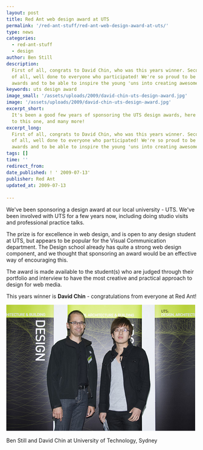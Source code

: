 ```yaml
---
layout: post
title: Red Ant web design award at UTS
permalink: '/red-ant-stuff/red-ant-web-design-award-at-uts/'
type: news
categories:
  - red-ant-stuff
  - design
author: Ben Still
description:
  First of all, congrats to David Chin, who was this years winner. Seconds
  of all, well done to everyone who participated! We're so proud to be part of these
  awards and to be able to inspire the young 'uns into creating awesome stuff.
keywords: uts design award
image_small: '/assets/uploads/2009/david-chin-uts-design-award.jpg'
image: '/assets/uploads/2009/david-chin-uts-design-award.jpg'
excerpt_short:
  It's been a good few years of sponsoring the UTS design awards, here's
  to this one, and many more!
excerpt_long:
  First of all, congrats to David Chin, who was this years winner. Seconds
  of all, well done to everyone who participated! We're so proud to be part of these
  awards and to be able to inspire the young 'uns into creating awesome stuff.
tags: []
time: ''
redirect_from:
date_published: ! ' 2009-07-13'
publisher: Red Ant
updated_at: 2009-07-13

---
```


We've been sponsoring a design award at our local university - UTS. We've been involved with UTS for a few years now, including doing studio visits and professional practice talks.

The prize is for excellence in web design, and is open to any design student at UTS, but appears to be popular for the Visual Communication department. The Design school already has quite a strong web design component, and we thought that sponsoring an award would be an effective way of encouraging this.

The award is made available to the student(s) who are judged through their portfolio and interview to have the most creative and practical approach to design for web media.

This years winner is **David Chin** - congratulations from everyone at Red Ant!

![Ben Still and David Chin](/assets/uploads/2009/ben-still-and-david-chin.jpg)

Ben Still and David Chin at University of Technology, Sydney
